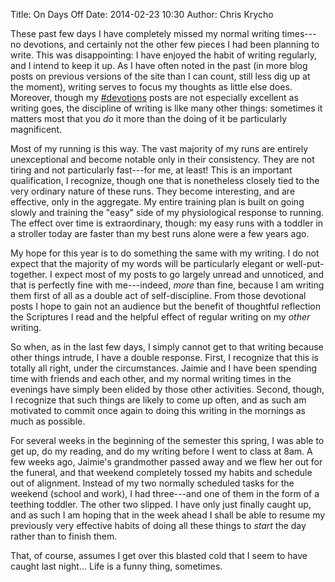 Title: On Days Off
Date: 2014-02-23 10:30
Author: Chris Krycho

These past few days I have completely missed my normal writing times---no
devotions, and certainly not the other few pieces I had been planning to write.
This was disappointing: I have enjoyed the habit of writing regularly, and I
intend to keep it up. As I have often noted in the past (in more blog posts on
previous versions of the site than I can count, still less dig up at the
moment), writing serves to focus my thoughts as little else does. Moreover,
though my [\#devotions](/devotions) posts are not especially excellent as
writing goes, the discipline of writing is like many other things: sometimes it
matters most that you *do* it more than the doing of it be particularly
magnificent.

Most of my running is this way. The vast majority of my runs are entirely
unexceptional and become notable only in their consistency. They are not tiring
and not particularly fast---for me, at least! This is an important
qualification, I recognize, though one that is nonetheless closely tied to the
very ordinary nature of these runs. They become interesting, and are effective,
only in the aggregate. My entire training plan is built on going slowly and
training the "easy" side of my physiological response to running. The effect
over time is extraordinary, though: my easy runs with a toddler in a stroller
today are faster than my best runs alone were a few years ago.

My hope for this year is to do something the same with my writing. I do not
expect that the majority of my words will be particularly elegant or
well-put-together. I expect most of my posts to go largely unread and unnoticed,
and that is perfectly fine with me---indeed, *more* than fine, because I am
writing them first of all as a double act of self-discipline. From those
devotional posts I hope to gain not an audience but the benefit of thoughtful
reflection the Scriptures I read and the helpful effect of regular writing on my
*other* writing.

So when, as in the last few days, I simply cannot get to that writing because
other things intrude, I have a double response. First, I recognize that this is
totally all right, under the circumstances. Jaimie and I have been spending time
with friends and each other, and my normal writing times in the evenings have
simply been elided by those other activities. Second, though, I recognize that
such things are likely to come up often, and as such am motivated to commit once
again to doing this writing in the mornings as much as possible.

For several weeks in the beginning of the semester this spring, I was able to
get up, do my reading, and do my writing before I went to class at 8am. A few
weeks ago, Jaimie's grandmother passed away and we flew her out for the funeral,
and that weekend completely tossed my habits and schedule out of alignment.
Instead of my two normally scheduled tasks for the weekend (school and work), I
had three---and one of them in the form of a teething toddler. The other two
slipped. I have only just finally caught up, and as such I am hoping that in the
week ahead I shall be able to resume my previously very effective habits of
doing all these things to *start* the day rather than to finish them.

That, of course, assumes I get over this blasted cold that I seem to have caught
last night... Life is a funny thing, sometimes.